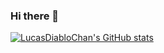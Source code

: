 ### Hi there 👋
[![LucasDiabloChan's GitHub stats](https://github-readme-stats.vercel.app/api?username=lucasdiablochan)](https://github.com/anuraghazra/github-readme-stats)
<!--
**LucasDiabloChan/LucasDiabloChan** is a ✨ _special_ ✨ repository because its `README.md` (this file) appears on your GitHub profile.

Here are some ideas to get you started:

- 🔭 I’m currently working on ...
- 🌱 I’m currently learning ...
- 👯 I’m looking to collaborate on ...
- 🤔 I’m looking for help with ...
- 💬 Ask me about ...
- 📫 How to reach me: ...
- 😄 Pronouns: ...
- ⚡ Fun fact: ...
-->
